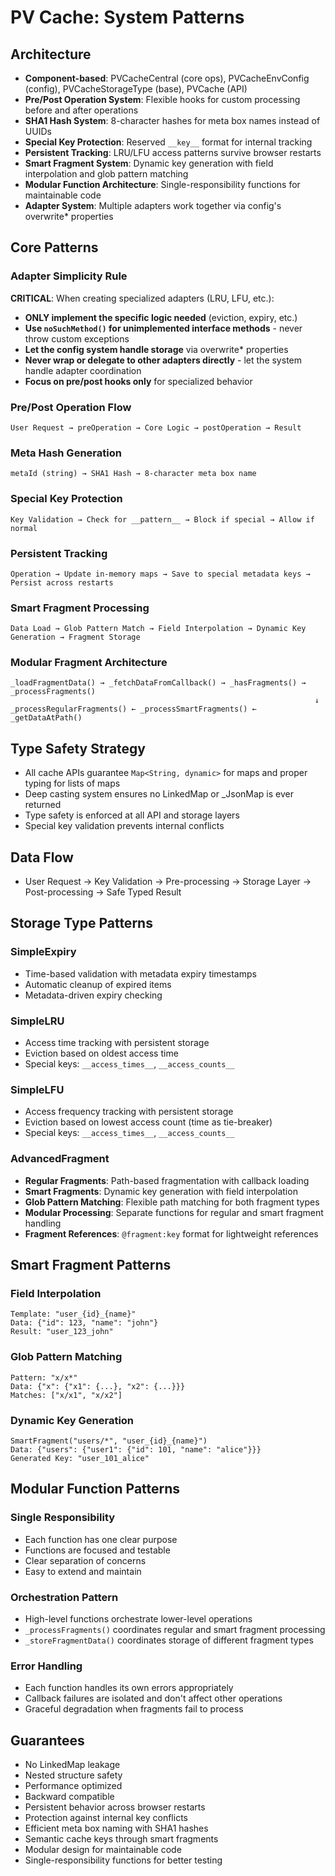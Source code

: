 # PV Cache: System Patterns

## Architecture
- **Component-based**: PVCacheCentral (core ops), PVCacheEnvConfig (config), PVCacheStorageType (base), PVCache (API)
- **Pre/Post Operation System**: Flexible hooks for custom processing before and after operations
- **SHA1 Hash System**: 8-character hashes for meta box names instead of UUIDs
- **Special Key Protection**: Reserved `__key__` format for internal tracking
- **Persistent Tracking**: LRU/LFU access patterns survive browser restarts
- **Smart Fragment System**: Dynamic key generation with field interpolation and glob pattern matching
- **Modular Function Architecture**: Single-responsibility functions for maintainable code
- **Adapter System**: Multiple adapters work together via config's overwrite* properties

## Core Patterns

### Adapter Simplicity Rule
**CRITICAL**: When creating specialized adapters (LRU, LFU, etc.):
- **ONLY implement the specific logic needed** (eviction, expiry, etc.)
- **Use `noSuchMethod()` for unimplemented interface methods** - never throw custom exceptions
- **Let the config system handle storage** via overwrite* properties
- **Never wrap or delegate to other adapters directly** - let the system handle adapter coordination
- **Focus on pre/post hooks only** for specialized behavior

### Pre/Post Operation Flow
```
User Request → preOperation → Core Logic → postOperation → Result
```

### Meta Hash Generation
```
metaId (string) → SHA1 Hash → 8-character meta box name
```

### Special Key Protection
```
Key Validation → Check for __pattern__ → Block if special → Allow if normal
```

### Persistent Tracking
```
Operation → Update in-memory maps → Save to special metadata keys → Persist across restarts
```

### Smart Fragment Processing
```
Data Load → Glob Pattern Match → Field Interpolation → Dynamic Key Generation → Fragment Storage
```

### Modular Fragment Architecture
```
_loadFragmentData() → _fetchDataFromCallback() → _hasFragments() → _processFragments()
                                                                    ↓
_processRegularFragments() ← _processSmartFragments() ← _getDataAtPath()
```

## Type Safety Strategy
- All cache APIs guarantee `Map<String, dynamic>` for maps and proper typing for lists of maps
- Deep casting system ensures no LinkedMap or _JsonMap is ever returned
- Type safety is enforced at all API and storage layers
- Special key validation prevents internal conflicts

## Data Flow
- User Request → Key Validation → Pre-processing → Storage Layer → Post-processing → Safe Typed Result

## Storage Type Patterns

### SimpleExpiry
- Time-based validation with metadata expiry timestamps
- Automatic cleanup of expired items
- Metadata-driven expiry checking

### SimpleLRU
- Access time tracking with persistent storage
- Eviction based on oldest access time
- Special keys: `__access_times__`, `__access_counts__`

### SimpleLFU
- Access frequency tracking with persistent storage
- Eviction based on lowest access count (time as tie-breaker)
- Special keys: `__access_times__`, `__access_counts__`

### AdvancedFragment
- **Regular Fragments**: Path-based fragmentation with callback loading
- **Smart Fragments**: Dynamic key generation with field interpolation
- **Glob Pattern Matching**: Flexible path matching for both fragment types
- **Modular Processing**: Separate functions for regular and smart fragment handling
- **Fragment References**: `@fragment:key` format for lightweight references

## Smart Fragment Patterns

### Field Interpolation
```
Template: "user_{id}_{name}"
Data: {"id": 123, "name": "john"}
Result: "user_123_john"
```

### Glob Pattern Matching
```
Pattern: "x/x*"
Data: {"x": {"x1": {...}, "x2": {...}}}
Matches: ["x/x1", "x/x2"]
```

### Dynamic Key Generation
```
SmartFragment("users/*", "user_{id}_{name}")
Data: {"users": {"user1": {"id": 101, "name": "alice"}}}
Generated Key: "user_101_alice"
```

## Modular Function Patterns

### Single Responsibility
- Each function has one clear purpose
- Functions are focused and testable
- Clear separation of concerns
- Easy to extend and maintain

### Orchestration Pattern
- High-level functions orchestrate lower-level operations
- `_processFragments()` coordinates regular and smart fragment processing
- `_storeFragmentData()` coordinates storage of different fragment types

### Error Handling
- Each function handles its own errors appropriately
- Callback failures are isolated and don't affect other operations
- Graceful degradation when fragments fail to process

## Guarantees
- No LinkedMap leakage
- Nested structure safety
- Performance optimized
- Backward compatible
- Persistent behavior across browser restarts
- Protection against internal key conflicts
- Efficient meta box naming with SHA1 hashes
- Semantic cache keys through smart fragments
- Modular design for maintainable code
- Single-responsibility functions for better testing
